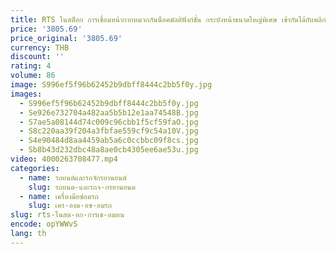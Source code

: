 ```yaml
---
title: RTS ในสต็อก การเชื่อมหน้ากากหมวกกันน็อคมัลติฟังก์ชั่น กระบังหน้าขนาดใหญ่พิเศษ เข้ากันได้กับพลิกขึ้น
price: '3805.69'
price_original: '3805.69'
currency: THB
discount: ''
rating: 4
volume: 86
image: S996ef5f96b62452b9dbff8444c2bb5f0y.jpg
images:
  - S996ef5f96b62452b9dbff8444c2bb5f0y.jpg
  - Se926e732704a482aa5b5b12e1aa74548B.jpg
  - S7ae5a08144d74c009c96cbb1f5cf59faO.jpg
  - S8c220aa39f204a3fbfae559cf9c54a10V.jpg
  - S4e90484d8aa4459ab5a6c0ccbbc09f8cs.jpg
  - Sb8b43d232dbc48a8ae0cb4305ee6ae53u.jpg
video: 4000263708477.mp4
categories:
  - name: รถยนต์และรถจักรยานยนต์
    slug: รถยนต-และรถจ-กรยานยนต
  - name: เครื่องมือซ่อมรถ
    slug: เคร-องม-อซ-อมรถ
slug: rts-ในสต-อก-การเช-อมหน
encode: opYWWvS
lang: th
---
```

  